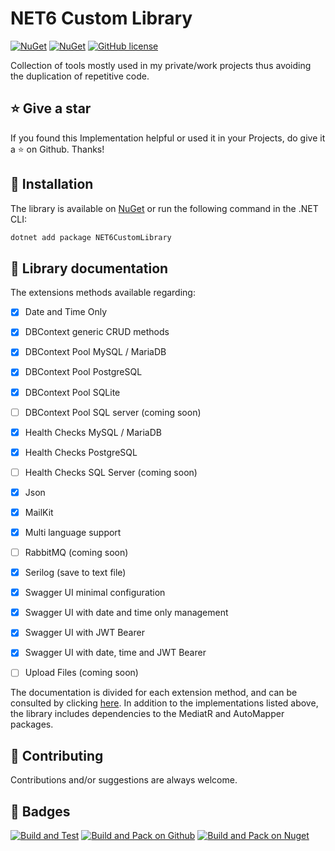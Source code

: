 # NET6 Custom Library

[![NuGet](https://img.shields.io/nuget/v/NET6CustomLibrary.svg?style=for-the-badge)](https://www.nuget.org/packages/NET6CustomLibrary)
[![NuGet](https://img.shields.io/nuget/dt/NET6CustomLibrary.svg?style=for-the-badge)](https://www.nuget.org/packages/NET6CustomLibrary)
[![GitHub license](https://img.shields.io/github/license/AngeloDotNet/NET6CustomLibrary?style=for-the-badge)](https://github.com/AngeloDotNet/NET6CustomLibrary/blob/main/LICENSE)


Collection of tools mostly used in my private/work projects thus avoiding the duplication of repetitive code.


## :star: Give a star

If you found this Implementation helpful or used it in your Projects, do give it a :star: on Github. Thanks!


## :dvd: Installation

The library is available on [NuGet](https://www.nuget.org/packages/NET6CustomLibrary) or run the following command in the .NET CLI:

```bash
dotnet add package NET6CustomLibrary
```


## :memo: Library documentation

The extensions methods available regarding:

- [x] Date and Time Only<br>
- [x] DBContext generic CRUD methods<br>
- [x] DBContext Pool MySQL / MariaDB<br>
- [x] DBContext Pool PostgreSQL<br>
- [x] DBContext Pool SQLite<br>
- [ ] DBContext Pool SQL server (coming soon)<br>
- [x] Health Checks MySQL / MariaDB<br>
- [x] Health Checks PostgreSQL<br>
- [ ] Health Checks SQL Server (coming soon)<br>
- [x] Json<br>
- [x] MailKit<br>
- [x] Multi language support<br>
- [ ] RabbitMQ (coming soon)<br>
- [x] Serilog (save to text file)<br>
- [x] Swagger UI minimal configuration<br>
- [x] Swagger UI with date and time only management<br>
- [x] Swagger UI with JWT Bearer<br>
- [x] Swagger UI with date, time and JWT Bearer<br>
- [ ] Upload Files (coming soon)


The documentation is divided for each extension method, and can be consulted by clicking [here](https://github.com/AngeloDotNet/NET6CustomLibrary/blob/main/src/NET6CustomLibrary/Docs/).
In addition to the implementations listed above, the library includes dependencies to the MediatR and AutoMapper packages.


## :muscle: Contributing

Contributions and/or suggestions are always welcome.


## :beginner: Badges

[![Build and Test](https://github.com/AngeloDotNet/NET6CustomLibrary/actions/workflows/build.yml/badge.svg)](https://github.com/AngeloDotNet/NET6CustomLibrary/actions/workflows/build.yml)
[![Build and Pack on Github](https://github.com/AngeloDotNet/NET6CustomLibrary/actions/workflows/dotnet-github.yml/badge.svg)](https://github.com/AngeloDotNet/NET6CustomLibrary/actions/workflows/dotnet-github.yml)
[![Build and Pack on Nuget](https://github.com/AngeloDotNet/NET6CustomLibrary/actions/workflows/dotnet-nuget.yml/badge.svg)](https://github.com/AngeloDotNet/NET6CustomLibrary/actions/workflows/dotnet-nuget.yml)